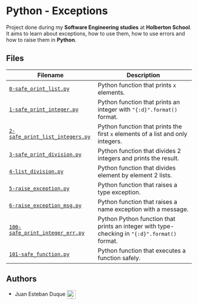 # Python - Exceptions

Project done during my **Software Engineering studies** at **Holberton School**. It aims to learn about exceptions, how to use them, how to use errors and how to raise them in **Python**.

## Files
| Filename | Description |
| -------- | ----------- |
| [`0-safe_print_list.py`](./0-safe_print_list.py) | Python function that prints `x` elements. |
| [`1-safe_print_integer.py`](./1-safe_print_integer.py) | Python function that prints an integer with `"{:d}".format()` format. |
| [`2-safe_print_list_integers.py`](./2-safe_print_list_integers.py) | Python function that prints the first `x` elements of a list and only integers. |
| [`3-safe_print_division.py`](./3-safe_print_division.py) | Python function that divides 2 integers and prints the result. |
| [`4-list_division.py`](./4-list_division.py) | Python function that divides element by element 2 lists. |
| [`5-raise_exception.py`](./5-raise_exception.py) | Python function that raises a type exception. |
| [`6-raise_exception_msg.py`](./6-raise_exception_msg.py) | Python function that raises a name exception with a message. |
| [`100-safe_print_integer_err.py`](./100-safe_print_integer_err.py) | Python Python function that prints an integer with type-checking in `"{:d}".format()` format. |
| [`101-safe_function.py`](./101-safe_function.py) | Python function that executes a function safely. |

## Authors

* Juan Esteban Duque <a href="https://github.com/Juanesduque1" rel="nofollow"><img align="center" alt="github" src="https://www.vectorlogo.zone/logos/github/github-tile.svg" height="24" /></a>
